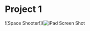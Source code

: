 #  Project 1


![Space Shooter!](![iPad Screen Shot](https://user-images.githubusercontent.com/613840/155855819-3e783f49-2a0f-4780-9397-e8bb0169641c.png)
